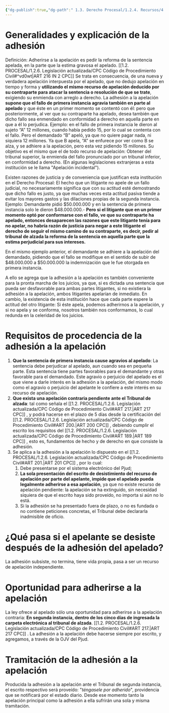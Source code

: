```yaml
---
{"dg-publish":true,"dg-path":" 1.3. Derecho Procesal/1.2.4. Recursos/4. Recurso de apelación/4.6. Adhesión a la apelación.md","permalink":"/1-3-derecho-procesal/1-2-4-recursos/4-recurso-de-apelacion/4-6-adhesion-a-la-apelacion/","tags":["Procesal"]}
---
```



# Generalidades y explicación de la adhesión 

Definición: Adherirse a la apelación es pedir la reforma de la sentencia apelada, en la parte que la estima gravosa el apelado. [[1.2. PROCESAL/1.2.6. Legislación actualizada/CPC Código de Procedimiento Civil#^vd0wt\|ART 216 IN 2 CPC]]
Se trata en consecuencia, de una nueva y verdadera apelación interpuesta por el apelado, que no dedujo apelación en tiempo y forma y **utilizando el mismo recurso de apelación deducido por su contraparte para atacar la sentencia o resolución de que se trate**, exigiendo su enmienda con arreglo a derecho.
La adhesión a la apelación **supone que el fallo de primera instancia agravia también en parte al apelado** y que éste en un primer momento se contentó con él: pero que posteriormente, al ver que su contraparte ha apelado, desea también que dicho fallo sea enmendado en conformidad a derecho en aquella parte en que a él lo perjudica.
Ejemplo: en el fallo de primera instancia le dieron al sujeto “A” 12 millones, cuando había pedido 15, por lo cual se contenta con el fallo. Pero el demandado “B” apeló, ya que no quiere pagar nada, ni siquiera 12 millones. Ya que B apela, “A” se enfurece por ver como B se alza, y se adhiere a la apelación, pero esta vez pidiendo 15 millones.
Su objetivo es el mismo que el de todo recurso de apelación: Obtener del tribunal superior, la enmienda del fallo pronunciado por un tribunal inferior, en conformidad a derecho. (En algunas legislaciones extranjeras a esta institución se le llama "Apelación incidental").

Existen razones de justicia y de conveniencia que justifican esta institución en el Derecho Procesal: El hecho que un litigante no apele de un fallo judicial, no necesariamente significa que con su actitud esté demostrando que dicho fallo es justo, ya que muchas veces esta actitud pasiva tiende a evitar los mayores gastos y las dilaciones propias de la segunda instancia.
Ejemplo: Demandante pidió $50.000.000 y en la sentencia de primera instancia solo le dieron $48.000.000.- **Pero si el litigante que en un primer momento optó por conformarse con el fallo, ve que su contraparte ha apelado, entonces desaparecen las razones que este litigante tenía para no apelar, no habría razón de justicia para negar a este litigante el derecho de seguir el mismo camino de su contraparte, es decir, pedir al tribunal de alzada la reforma de la sentencia en aquella parte que la estima perjudicial para sus intereses.** 

En el mismo ejemplo anterior, el demandante se adhiere a la apelación del demandado, pidiendo que el fallo se modifique en el sentido de subir de $48.000.000 a $50.000.000 la indemnización que le fue otorgada en primera instancia.

A ello se agrega que la adhesión a la apelación es también conveniente para la pronta marcha de los juicios, ya que, si es dictada una sentencia que pueda ser desfavorable para ambas partes litigantes, si no existiera la adhesión a la apelación, ambos litigantes apelarían de inmediato. En cambio, la existencia de esta institución hace que cada parte espere la actitud del otro litigante: Si éste apela, podemos adherirnos a la apelación, y si no apela y se conforma, nosotros también nos conformamos, lo cual redunda en la celeridad de los juicios.

# Requisitos de procedencia de la adhesión a la apelación

 1. **Que la sentencia de primera instancia cause agravios al apelado**: La sentencia debe perjudicar al apelado, aun cuando sea en pequeña parte. Esta sentencia tiene partes favorables para el demandante y otras favorable para el demandado. Este agravio o perjuicio del apelado es el que viene a darle interés en la adhesión a la apelación, del mismo modo como el agravio o perjuicio del apelante le confiere a este interés en su recurso de apelación.
 2. **Que exista una apelación contraria pendiente ante el Tribunal de alzada**: tal como señala el [[1.2. PROCESAL/1.2.6. Legislación actualizada/CPC Código de Procedimiento Civil#ART 217.\|ART 217 CPC]] , y podrá hacerse en el plazo de 5 días desde la certificación del [[1.2. PROCESAL/1.2.6. Legislación actualizada/CPC Código de Procedimiento Civil#ART 200.\|ART 200 CPC]] , debiendo cumplir el escrito los requisitos del [[1.2. PROCESAL/1.2.6. Legislación actualizada/CPC Código de Procedimiento Civil#ART 189.\|ART 189 CPC]] , esto es, fundamentos de hecho y de derecho en que consiste la adhesión.
 3. Se aplica a la adhesión a la apelación lo dispuesto en el  [[1.2. PROCESAL/1.2.6. Legislación actualizada/CPC Código de Procedimiento Civil#ART 201.\|ART 201 CPC]] , por lo cual: 
	 1. Debe presentarse por el sistema electrónico del Pjud; 
	 2. **La sola presentación del escrito de desistimiento del recurso de apelación por parte del apelante, impide que el apelado pueda legalmente adherirse a esa apelación**, ya que no existe recurso de apelación pendiente: la apelación se ha extinguido, sin necesidad siquiera de que el escrito haya sido proveído, no importa si aún no lo está.
	 3. Si la adhesión se ha presentado fuera de plazo, o no es fundada o no contiene peticiones concretas, el Tribunal debe declararla inadmisible de oficio. 

# ¿Qué pasa si el apelante se desiste después de la adhesión del apelado?

La adhesión subsiste, no termina, tiene vida propia, pasa a ser un recurso de apelación independiente.

#  Oportunidad para adherirse a la apelación

La ley ofrece al apelado sólo una oportunidad para adherirse a la apelación contraria: **En segunda instancia, dentro de los cinco días de ingresada la carpeta electrónica al tribunal de alzada**. [[1.2. PROCESAL/1.2.6. Legislación actualizada/CPC Código de Procedimiento Civil#ART 217.\|ART 217 CPC]] . La adhesión a la apelación debe hacerse siempre por escrito, y agregamos, a través de la OJV del Pjud. 

# Tramitación de la adhesión a la apelación

Producida la adhesión a la apelación ante el Tribunal de segunda instancia, el escrito respectivo será proveído: "*téngasele por adherido*", providencia que se notificará por el estado diario. Desde ese momento tanto la apelación principal como la adhesión a ella sufrirán una sola y misma tramitación. 
